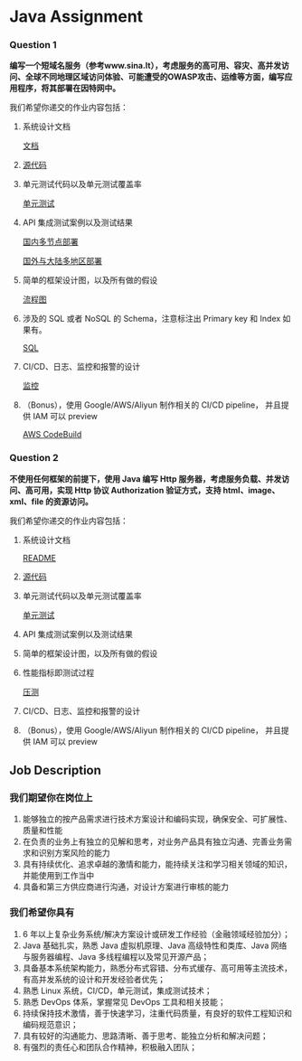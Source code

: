 # Java Assignment

### Question 1

**编写一个短域名服务（参考www.sina.lt），考虑服务的高可用、容灾、高并发访问、全球不同地理区域访问体验、可能遭受的OWASP攻击、运维等方面，编写应用程序，将其部署在因特网中。**

我们希望你递交的作业内容包括：

1. 系统设计文档

   [文档](./short-url/)

2. [源代码](./short-url)

3. 单元测试代码以及单元测试覆盖率

   [单元测试](./short-url/short-url-web/src/test/java/)

4. API 集成测试案例以及测试结果

   [国内多节点部署](https://luman.work)

   [国外与大陆多地区部署](http://a.luman.work)

5. 简单的框架设计图，以及所有做的假设

   [流程图](./short-url#design)

6. 涉及的 SQL 或者 NoSQL 的 Schema，注意标注出 Primary key 和 Index 如果有。

   [SQL](short-url/short-url.sql)

7. CI/CD、日志、监控和报警的设计

   [监控](short-url#monitor)

8. （Bonus），使用 Google/AWS/Aliyun 制作相关的 CI/CD pipeline， 并且提供 IAM 可以 preview

   [AWS CodeBuild](short-url#pipeline)

### Question 2

**不使用任何框架的前提下，使用 Java 编写 Http 服务器，考虑服务负载、并发访问、高可用，实现 Http 协议 Authorization 验证方式，支持 html、image、xml、file 的资源访问。**

我们希望你递交的作业内容包括：

1. 系统设计文档

   [README](./http-server)

2. [源代码](./http-server)

3. 单元测试代码以及单元测试覆盖率

   [单元测试](./http-server/src/test/java)

4. API 集成测试案例以及测试结果

5. 简单的框架设计图，以及所有做的假设

6. 性能指标即测试过程

   [压测](./http-server#ab)

7. CI/CD、日志、监控和报警的设计

8. （Bonus），使用 Google/AWS/Aliyun 制作相关的 CI/CD pipeline， 并且提供 IAM 可以 preview

## Job Description

### 我们期望你在岗位上

1. 能够独立的按产品需求进行技术方案设计和编码实现，确保安全、可扩展性、质量和性能
2. 在负责的业务上有独立的见解和思考，对业务产品具有独立沟通、完善业务需求和识别方案风险的能力
3. 具有持续优化、追求卓越的激情和能力，能持续关注和学习相关领域的知识，并能使用到工作当中
4. 具备和第三方供应商进行沟通，对设计方案进行审核的能力

### 我们希望你具有

1. 6 年以上复杂业务系统/解决方案设计或研发工作经验（金融领域经验加分）；
2. Java 基础扎实，熟悉 Java 虚拟机原理、Java 高级特性和类库、Java 网络与服务器编程、Java 多线程编程以及常见开源产品；
3. 具备基本系统架构能力，熟悉分布式容错、分布式缓存、高可用等主流技术，有高并发系统的设计和开发经验者优先；
4. 熟悉 Linux 系统，CI/CD，单元测试，集成测试技术；
5. 熟悉 DevOps 体系，掌握常见 DevOps 工具和相关技能；
6. 持续保持技术激情，善于快速学习，注重代码质量，有良好的软件工程知识和编码规范意识；
7. 具有较好的沟通能力、思路清晰、善于思考、能独立分析和解决问题；
8. 有强烈的责任心和团队合作精神，积极融入团队；

